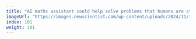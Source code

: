 ```yaml
---
title: "AI maths assistant could help solve problems that humans are stuck on"
imageUrl: "https://images.newscientist.com/wp-content/uploads/2024/11/18114500/SEI_229691729.jpg?width=788"
index: 101
weight: 101
---
```


